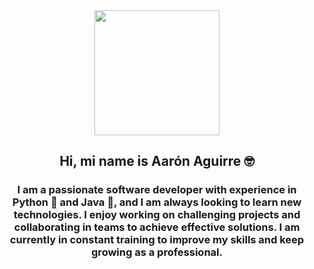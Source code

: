 <div class="header" align="center">
    <img src="https://media.giphy.com/media/v1.Y2lkPTc5MGI3NjExZjYzODJmNDM5YTJjMjI1OTk3NDNiYjI4NWNjMWIzZWYzN2FkNWNmNCZlcD12MV9pbnRlcm5hbF9naWZzX2dpZklkJmN0PWc/hR6Q01jCXOr31wctJw/giphy.gif"
        width="200">
    <h2>Hi, mi name is Aarón Aguirre 🤓</h2>
    <h3>I am a passionate software developer with experience in Python 🐍 and Java 🍵, and I am always looking to learn new
        technologies. I enjoy working on challenging projects and collaborating in teams to achieve effective solutions.
        I am currently in constant training to improve my skills and keep growing as a professional.</h3>
</div>

